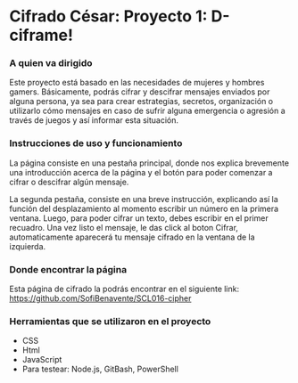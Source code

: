 # Cifrado César: Proyecto 1: D-ciframe!

### A quien va dirigido

Este proyecto está basado en las necesidades de mujeres y hombres gamers. Básicamente, podrás cifrar y descifrar mensajes enviados por alguna persona, ya sea para crear estrategias, secretos, organización o utilizarlo cómo mensajes en caso de sufrir alguna emergencia o agresión a través de juegos y así informar esta situación.

### Instrucciones de uso y funcionamiento

La página consiste en una pestaña principal, donde nos explica brevemente una introducción acerca de la página y el botón para poder comenzar a cifrar o descifrar algún mensaje. 

La segunda pestaña, consiste en una breve instrucción, explicando así la función del desplazamiento al momento escribir un número en la primera ventana. Luego, para poder cifrar un texto, debes escribir en el primer recuadro. Una vez listo el mensaje, le das click al boton Cifrar, automaticamente aparecerá tu mensaje cifrado en la ventana de la izquierda.

### Donde encontrar la página

Esta página de cifrado la podrás encontrar en el siguiente link: https://github.com/SofiBenavente/SCL016-cipher

### Herramientas que se utilizaron en el proyecto

- CSS
- Html
- JavaScript
- Para testear: Node.js, GitBash, PowerShell


